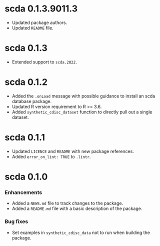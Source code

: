 # scda 0.1.3.9011.3

* Updated package authors.
* Updated `README` file.

# scda 0.1.3

* Extended support to `scda.2022`.

# scda 0.1.2

* Added the `.onLoad` message with possible guidance to install an scda database package.
* Updated R version requirement to R >= 3.6.
* Added `synthetic_cdisc_dataset` function to directly pull out a single dataset.

# scda 0.1.1

* Updated `LICENCE` and `README` with new package references.
* Added `error_on_lint: TRUE` to `.lintr`.

# scda 0.1.0

### Enhancements
* Added a `NEWS.md` file to track changes to the package.
* Added a `README.md` file with a basic description of the package.

### Bug fixes
* Set examples in `synthetic_cdisc_data` not to run when building the package.
